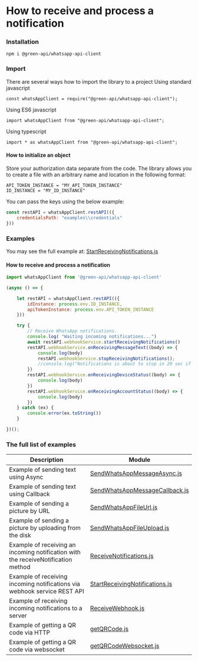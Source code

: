 # How to receive and process a notification
### Installation
```
npm i @green-api/whatsapp-api-client
```
### Import 
There are several ways how to import the library to a project 
Using standard javascript 
```
const whatsAppClient = require("@green-api/whatsapp-api-client");
```
Using ES6 javascript 
```
import whatsAppClient from "@green-api/whatsapp-api-client";
```
Using typescript 
```
import * as whatsAppClient from "@green-api/whatsapp-api-client";
```
#### How to initialize an object

Store your authorization data separate from the code. The library allows you to create a file with an arbitrary name and location in the following format: 
```
API_TOKEN_INSTANCE = "MY_API_TOKEN_INSTANCE"
ID_INSTANCE = "MY_ID_INSTANCE"
```
You can pass the keys using the below example:
``` js
const restAPI = whatsAppClient.restAPI(({
    credentialsPath: "examples\\credentials"
}))
```
### Examples

You may see the full example at: [StartReceivingNotifications.js](https://github.com/green-api/whatsapp-api-client-js/blob/master/examples/StartReceivingNotifications.js)

#### How to receive and process a notification

``` js
import whatsAppClient from '@green-api/whatsapp-api-client'

(async () => {

    let restAPI = whatsAppClient.restAPI(({
        idInstance: process.env.ID_INSTANCE,
        apiTokenInstance: process.env.API_TOKEN_INSTANCE
    }))

    try {
        // Receive WhatsApp notifications.
        console.log( "Waiting incoming notifications...")
        await restAPI.webhookService.startReceivingNotifications()
        restAPI.webhookService.onReceivingMessageText((body) => {
            console.log(body)
            restAPI.webhookService.stopReceivingNotifications();
            //console.log("Notifications is about to stop in 20 sec if no messages will be queued...")
        })
        restAPI.webhookService.onReceivingDeviceStatus((body) => {
            console.log(body)
        })
        restAPI.webhookService.onReceivingAccountStatus((body) => {
            console.log(body)
        })
    } catch (ex) {
        console.error(ex.toString())
    }

})();
```

### The full list of examples

Description |  Module
----- | ----- 
Example of sending text using Async| [SendWhatsAppMessageAsync.js](https://github.com/green-api/whatsapp-api-client-js/blob/master/examples/SendWhatsAppMessageAsync.js)
Example of sending text using Callback| [SendWhatsAppMessageCallback.js](https://github.com/green-api/whatsapp-api-client-js/blob/master/examples/SendWhatsAppMessageCallback.js)
Example of sending a picture by URL | [SendWhatsAppFileUrl.js](https://github.com/green-api/whatsapp-api-client-js/blob/master/examples/SendWhatsAppFileUrl.js)
Example of sending a picture by uploading from the disk | [SendWhatsAppFileUpload.js](https://github.com/green-api/whatsapp-api-client-js/blob/master/examples/SendWhatsAppFileUpload.js)
Example of receiving an incoming notification with the receiveNotification method| [ReceiveNotifications.js](https://github.com/green-api/whatsapp-api-client-js/blob/master/examples/ReceiveNotifications.js)
Example of receiving incoming notifications via webhook service REST API | [StartReceivingNotifications.js](https://github.com/green-api/whatsapp-api-client-js/blob/master/examples/StartReceivingNotifications.js)
Example of receiving incoming notifications to a server| [ReceiveWebhook.js](https://github.com/green-api/whatsapp-api-client-js/blob/master/examples/ReceiveWebhook.js)
Example of getting a QR code via HTTP | [getQRCode.js](https://github.com/green-api/whatsapp-api-client-js/blob/master/examples/getQRCode.js)
Example of getting a QR code via websocket| [getQRCodeWebsocket.js](https://github.com/green-api/whatsapp-api-client-js/blob/master/examples/getQRCodeWebsocket.js)
